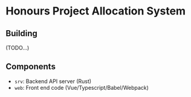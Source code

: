 # Honours Project Allocation System

## Building
(TODO...)

## Components
- `srv`: Backend API server (Rust)
- `web`: Front end code (Vue/Typescript/Babel/Webpack)